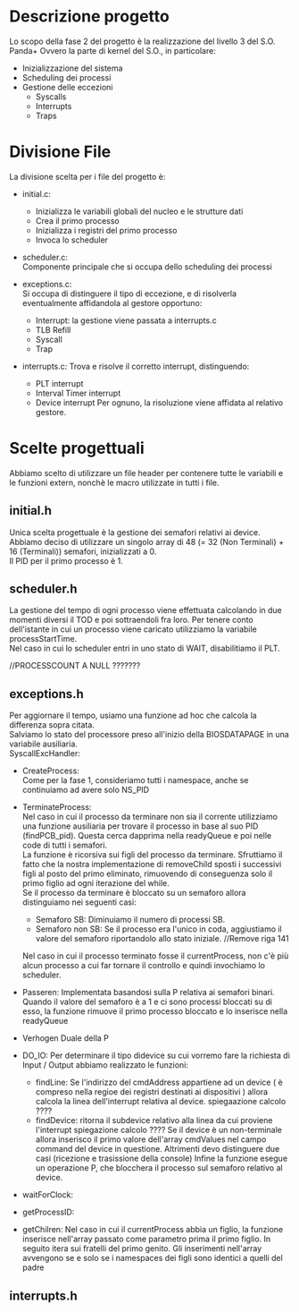 # Descrizione progetto
Lo scopo della fase 2 del progetto è la realizzazione del livello 3 del S.O. Panda+
Ovvero la parte di kernel del S.O., in particolare:
- Inizializzazione del sistema 
- Scheduling dei processi 
- Gestione delle eccezioni
    - Syscalls
    - Interrupts
    - Traps

# Divisione File

La divisione scelta per i file del progetto è:
- initial.c:
    - Inizializza le variabili globali del nucleo e le strutture dati
    - Crea il primo processo
    - Inizializza i registri del primo processo
    - Invoca lo scheduler

- scheduler.c:  
    Componente principale che si occupa dello scheduling dei processi

- exceptions.c:  
    Si occupa di distinguere il tipo di eccezione, e di risolverla eventualmente affidandola al gestore opportuno:
    - Interrupt: la gestione viene passata a interrupts.c
    - TLB Refill
    - Syscall
    - Trap 

- interrupts.c: 
    Trova e risolve il corretto interrupt, distinguendo:
    - PLT interrupt
    - Interval Timer interrupt
    - Device interrupt
    Per ognuno, la risoluzione viene affidata al relativo gestore.

# Scelte progettuali
Abbiamo scelto di utilizzare un file header per contenere tutte le variabili e le funzioni extern, nonchè le macro utilizzate in tutti i file.

## initial.h
Unica scelta progettuale è la gestione dei semafori relativi ai device. Abbiamo deciso di utilizzare un singolo array di 48 (= 32 (Non Terminali) + 16 (Terminali)) semafori, inizializzati a 0.  
Il PID per il primo processo è 1.

## scheduler.h
La gestione del tempo di ogni processo viene effettuata calcolando in due momenti diversi il TOD e poi sottraendoli fra loro. Per tenere conto dell'istante in cui un processo viene caricato utilizziamo la variabile processStartTime.  
Nel caso in cui lo scheduler entri in uno stato di WAIT, disabilitiamo il PLT.
  
//PROCESSCOUNT A NULL ???????
  

## exceptions.h
Per aggiornare il tempo, usiamo una funzione ad hoc che calcola la differenza sopra citata.   
Salviamo lo stato del processore preso all'inizio della BIOSDATAPAGE in una variabile ausiliaria.   
SyscallExcHandler:
- CreateProcess:  
    Come per la fase 1, consideriamo tutti i namespace, anche se continuiamo ad avere solo NS_PID
- TerminateProcess:  
    Nel caso in cui il processo da terminare non sia il corrente utilizziamo una funzione ausiliaria per trovare il processo in base al suo PID (findPCB_pid). Questa cerca dapprima nella readyQueue e poi nelle code di tutti i semafori.  
    La funzione è ricorsiva sui figli del processo da terminare. Sfruttiamo il fatto che la nostra implementazione di removeChild sposti i successivi figli al posto del primo eliminato, rimuovendo di conseguenza solo il primo figlio ad ogni iterazione del while.  
    Se il processo da terminare è bloccato su un semaforo allora distinguiamo nei seguenti casi:  
    - Semaforo SB:  Diminuiamo il numero di processi SB.
    - Semaforo non SB: Se il processo era l'unico in coda, aggiustiamo il valore del semaforo riportandolo allo stato iniziale. //Remove riga 141
    
    Nel caso in cui il processo terminato fosse il currentProcess, non c'è più alcun processo a cui far tornare il controllo e quindi invochiamo lo scheduler.
- Passeren: 
    Implementata basandosi sulla P relativa ai semafori binari.
    Quando il valore del semaforo è a 1 e ci sono processi bloccati su di esso, la funzione rimuove il primo processo bloccato e lo inserisce nella readyQueue
- Verhogen
    Duale della P
- DO_IO:
    Per determinare il tipo didevice su cui vorremo fare la richiesta di Input / Output abbiamo realizzato le funzioni:
    - findLine: Se l'indirizzo del cmdAddress appartiene ad un device ( è compreso nella regioe dei registri destinati ai dispositivi ) allora calcola la linea dell'interrupt relativa al device.
    spiegaazione calcolo ????
    - findDevice: ritorna il subdevice relativo alla linea da cui proviene l'interrupt
    spiegazione calcolo ????
    Se il device è un non-terminale allora inserisco il primo valore dell'array cmdValues nel campo command del device in questione. Altrimenti devo distinguere due casi (ricezione e trasissione della console)
    Infine la funzione esegue un operazione P, che blocchera il processo sul semaforo relativo al device.

- waitForClock:

- getProcessID:
- getChilren:
Nel caso in cui il currentProcess abbia un figlio, la funzione inserisce nell'array passato come parametro prima il primo figlio. In seguito itera sui fratelli del primo genito. Gli inserimenti nell'array avvengono se e solo se i namespaces dei figli sono identici a quelli del padre

## interrupts.h

